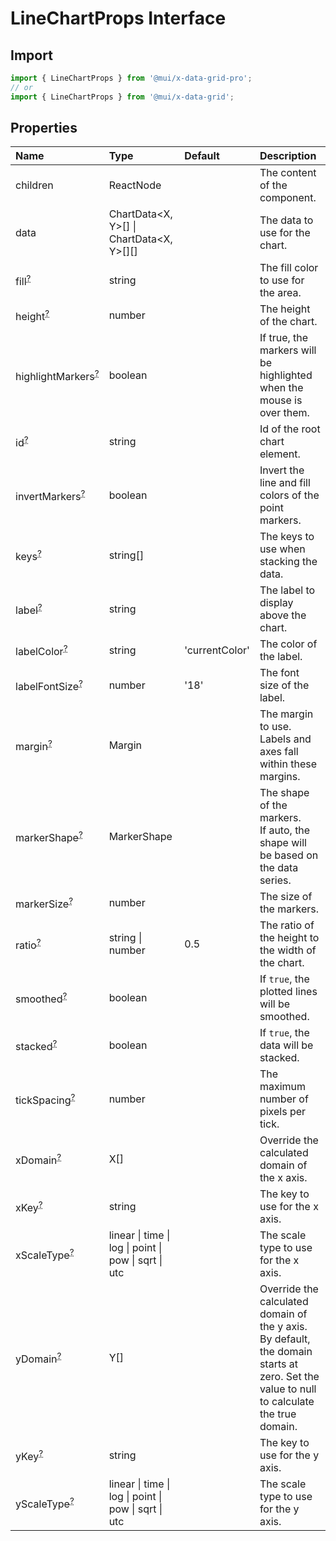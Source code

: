 # LineChartProps Interface

<p class="description"></p>

## Import

```js
import { LineChartProps } from '@mui/x-data-grid-pro';
// or
import { LineChartProps } from '@mui/x-data-grid';
```

## Properties

| Name                                                                                               | Type                                                                                | Default                                                | Description                                                                                                                                   |
| :------------------------------------------------------------------------------------------------- | :---------------------------------------------------------------------------------- | :----------------------------------------------------- | :-------------------------------------------------------------------------------------------------------------------------------------------- |
| <span class="prop-name">children</span>                                                            | <span class="prop-type">ReactNode</span>                                            |                                                        | The content of the component.                                                                                                                 |
| <span class="prop-name">data</span>                                                                | <span class="prop-type">ChartData&lt;X, Y&gt;[] \| ChartData&lt;X, Y&gt;[][]</span> |                                                        | The data to use for the chart.                                                                                                                |
| <span class="prop-name optional">fill<sup><abbr title="optional">?</abbr></sup></span>             | <span class="prop-type">string</span>                                               |                                                        | The fill color to use for the area.                                                                                                           |
| <span class="prop-name optional">height<sup><abbr title="optional">?</abbr></sup></span>           | <span class="prop-type">number</span>                                               |                                                        | The height of the chart.                                                                                                                      |
| <span class="prop-name optional">highlightMarkers<sup><abbr title="optional">?</abbr></sup></span> | <span class="prop-type">boolean</span>                                              |                                                        | If true, the markers will be highlighted when the mouse is over them.                                                                         |
| <span class="prop-name optional">id<sup><abbr title="optional">?</abbr></sup></span>               | <span class="prop-type">string</span>                                               |                                                        | Id of the root chart element.                                                                                                                 |
| <span class="prop-name optional">invertMarkers<sup><abbr title="optional">?</abbr></sup></span>    | <span class="prop-type">boolean</span>                                              |                                                        | Invert the line and fill colors of the point markers.                                                                                         |
| <span class="prop-name optional">keys<sup><abbr title="optional">?</abbr></sup></span>             | <span class="prop-type">string[]</span>                                             |                                                        | The keys to use when stacking the data.                                                                                                       |
| <span class="prop-name optional">label<sup><abbr title="optional">?</abbr></sup></span>            | <span class="prop-type">string</span>                                               |                                                        | The label to display above the chart.                                                                                                         |
| <span class="prop-name optional">labelColor<sup><abbr title="optional">?</abbr></sup></span>       | <span class="prop-type">string</span>                                               | <span class="prop-default">'currentColor'<br /></span> | The color of the label.                                                                                                                       |
| <span class="prop-name optional">labelFontSize<sup><abbr title="optional">?</abbr></sup></span>    | <span class="prop-type">number</span>                                               | <span class="prop-default">'18'<br /></span>           | The font size of the label.                                                                                                                   |
| <span class="prop-name optional">margin<sup><abbr title="optional">?</abbr></sup></span>           | <span class="prop-type">Margin</span>                                               |                                                        | The margin to use.<br />Labels and axes fall within these margins.                                                                            |
| <span class="prop-name optional">markerShape<sup><abbr title="optional">?</abbr></sup></span>      | <span class="prop-type">MarkerShape</span>                                          |                                                        | The shape of the markers.<br />If auto, the shape will be based on the data series.                                                           |
| <span class="prop-name optional">markerSize<sup><abbr title="optional">?</abbr></sup></span>       | <span class="prop-type">number</span>                                               |                                                        | The size of the markers.                                                                                                                      |
| <span class="prop-name optional">ratio<sup><abbr title="optional">?</abbr></sup></span>            | <span class="prop-type">string \| number</span>                                     | <span class="prop-default">0.5<br /></span>            | The ratio of the height to the width of the chart.                                                                                            |
| <span class="prop-name optional">smoothed<sup><abbr title="optional">?</abbr></sup></span>         | <span class="prop-type">boolean</span>                                              |                                                        | If `true`, the plotted lines will be smoothed.                                                                                                |
| <span class="prop-name optional">stacked<sup><abbr title="optional">?</abbr></sup></span>          | <span class="prop-type">boolean</span>                                              |                                                        | If `true`, the data will be stacked.                                                                                                          |
| <span class="prop-name optional">tickSpacing<sup><abbr title="optional">?</abbr></sup></span>      | <span class="prop-type">number</span>                                               |                                                        | The maximum number of pixels per tick.                                                                                                        |
| <span class="prop-name optional">xDomain<sup><abbr title="optional">?</abbr></sup></span>          | <span class="prop-type">X[]</span>                                                  |                                                        | Override the calculated domain of the x axis.                                                                                                 |
| <span class="prop-name optional">xKey<sup><abbr title="optional">?</abbr></sup></span>             | <span class="prop-type">string</span>                                               |                                                        | The key to use for the x axis.                                                                                                                |
| <span class="prop-name optional">xScaleType<sup><abbr title="optional">?</abbr></sup></span>       | <span class="prop-type">linear \| time \| log \| point \| pow \| sqrt \| utc</span> |                                                        | The scale type to use for the x axis.                                                                                                         |
| <span class="prop-name optional">yDomain<sup><abbr title="optional">?</abbr></sup></span>          | <span class="prop-type">Y[]</span>                                                  |                                                        | Override the calculated domain of the y axis.<br />By default, the domain starts at zero. Set the value to null to calculate the true domain. |
| <span class="prop-name optional">yKey<sup><abbr title="optional">?</abbr></sup></span>             | <span class="prop-type">string</span>                                               |                                                        | The key to use for the y axis.                                                                                                                |
| <span class="prop-name optional">yScaleType<sup><abbr title="optional">?</abbr></sup></span>       | <span class="prop-type">linear \| time \| log \| point \| pow \| sqrt \| utc</span> |                                                        | The scale type to use for the y axis.                                                                                                         |
